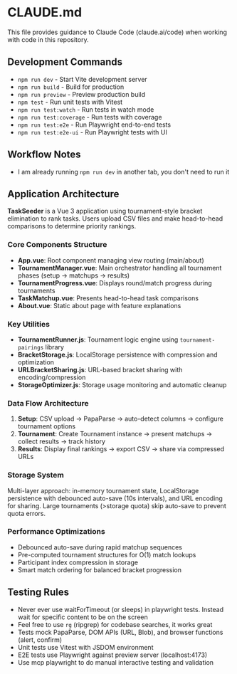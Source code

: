 # CLAUDE.md

This file provides guidance to Claude Code (claude.ai/code) when working with code in this repository.

## Development Commands

- `npm run dev` - Start Vite development server
- `npm run build` - Build for production
- `npm run preview` - Preview production build
- `npm test` - Run unit tests with Vitest
- `npm run test:watch` - Run tests in watch mode
- `npm run test:coverage` - Run tests with coverage
- `npm run test:e2e` - Run Playwright end-to-end tests
- `npm run test:e2e-ui` - Run Playwright tests with UI

## Workflow Notes

- I am already running `npm run dev` in another tab, you don't need to run it

## Application Architecture

**TaskSeeder** is a Vue 3 application using tournament-style bracket elimination to rank tasks. Users upload CSV files and make head-to-head comparisons to determine priority rankings.

### Core Components Structure

- **App.vue**: Root component managing view routing (main/about)
- **TournamentManager.vue**: Main orchestrator handling all tournament phases (setup → matchups → results)
- **TournamentProgress.vue**: Displays round/match progress during tournaments
- **TaskMatchup.vue**: Presents head-to-head task comparisons
- **About.vue**: Static about page with feature explanations

### Key Utilities

- **TournamentRunner.js**: Tournament logic engine using `tournament-pairings` library
- **BracketStorage.js**: LocalStorage persistence with compression and optimization
- **URLBracketSharing.js**: URL-based bracket sharing with encoding/compression
- **StorageOptimizer.js**: Storage usage monitoring and automatic cleanup

### Data Flow Architecture

1. **Setup**: CSV upload → PapaParse → auto-detect columns → configure tournament options
2. **Tournament**: Create Tournament instance → present matchups → collect results → track history
3. **Results**: Display final rankings → export CSV → share via compressed URLs

### Storage System

Multi-layer approach: in-memory tournament state, LocalStorage persistence with debounced auto-save (10s intervals), and URL encoding for sharing. Large tournaments (>storage quota) skip auto-save to prevent quota errors.

### Performance Optimizations

- Debounced auto-save during rapid matchup sequences
- Pre-computed tournament structures for O(1) match lookups
- Participant index compression in storage
- Smart match ordering for balanced bracket progression

## Testing Rules

- Never ever use waitForTimeout (or sleeps) in playwright tests. Instead wait for specific content to be on the screen
- Feel free to use `rg` (ripgrep) for codebase searches, it works great
- Tests mock PapaParse, DOM APIs (URL, Blob), and browser functions (alert, confirm)
- Unit tests use Vitest with JSDOM environment
- E2E tests use Playwright against preview server (localhost:4173)
- Use mcp playwright to do manual interactive testing and validation
